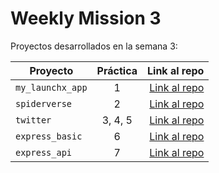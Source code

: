 # Weekly Mission 3
Proyectos desarrollados en la semana 3:

| Proyecto | Práctica | Link al repo |
| ------------- |:-------------:| -----:|
|`my_launchx_app`|1|[Link al repo](../../examples/week3/content/my_launchx_app)|
|`spiderverse`|2|[Link al repo](../../examples/week3/content/spiderverse)|
|`twitter`|3, 4, 5|[Link al repo](../../examples/week3/content/twitter)|
|`express_basic`|6|[Link al repo](../../examples/week3/content/express_basic)|
|`express_api`|7|[Link al repo](../../examples/week3/content/express_api)|